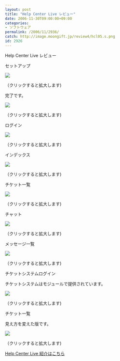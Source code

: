 ```yaml
---
layout: post
title: "Help Center Live レビュー"
date: 2006-11-30T09:00:00+09:00
categories:
- ソフトウェア
permalink: /2006/11/2936/
catch: http://image.moongift.jp/review4/hcl05.s.png
id: 2926
---
```

Help Center Live レビュー  
<!--more-->

セットアップ

  

[![](http://image.moongift.jp/review4/hcl01.s.png)](http://image.moongift.jp/review4/hcl01.png)  
  
（クリックすると拡大します)

  

完了です。

  

[![](http://image.moongift.jp/review4/hcl02.s.png)](http://image.moongift.jp/review4/hcl02.png)  
  
（クリックすると拡大します)

  

ログイン

  

[![](http://image.moongift.jp/review4/hcl03.s.png)](http://image.moongift.jp/review4/hcl03.png)  
  
（クリックすると拡大します)

  

インデックス

  

[![](http://image.moongift.jp/review4/hcl04.s.png)](http://image.moongift.jp/review4/hcl04.png)  
  
（クリックすると拡大します)

  

チケット一覧

  

[![](http://image.moongift.jp/review4/hcl05.s.png)](http://image.moongift.jp/review4/hcl05.png)  
  
（クリックすると拡大します)

  

チャット

  

[![](http://image.moongift.jp/review4/hcl06.s.png)](http://image.moongift.jp/review4/hcl06.png)  
  
（クリックすると拡大します)

  

メッセージ一覧

  

[![](http://image.moongift.jp/review4/hcl07.s.png)](http://image.moongift.jp/review4/hcl07.png)  
  
（クリックすると拡大します)

  

チケットシステムログイン

  

チケットシステムはモジュールで提供されています。

  

[![](http://image.moongift.jp/review4/hcl08.s.png)](http://image.moongift.jp/review4/hcl08.png)  
  
（クリックすると拡大します)

  

チケット一覧

  

見え方を変えた版です。

  

[![](http://image.moongift.jp/review4/hcl09.s.png)](http://image.moongift.jp/review4/hcl09.png)  
  
（クリックすると拡大します)

  

[Help Center Live 紹介はこちら](http://oss.moongift.jp/intro/i-2935.html)

